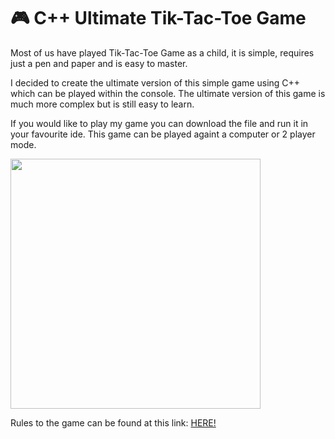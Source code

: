 # 🎮 C++ Ultimate Tik-Tac-Toe Game

Most of us have played Tik-Tac-Toe Game as a child, it is simple, requires just a pen and paper and is easy to master. <br>

I decided to create the ultimate version of this simple game using C++ which can be played within the console. The ultimate version of this game is much more complex but is still easy to learn. <br>

If you would like to play my game you can download the file and run it in your favourite ide. This game can be played againt a computer or 2 player mode. 

<img src="https://user-images.githubusercontent.com/84426799/146494104-3fe4e1b8-1d9e-4a38-abaf-277ada2656e6.png" width="400" height="400" />

Rules to the game can be found at this link: [HERE!](https://www.thegamegal.com/2018/09/01/ultimate-tic-tac-toe/)
